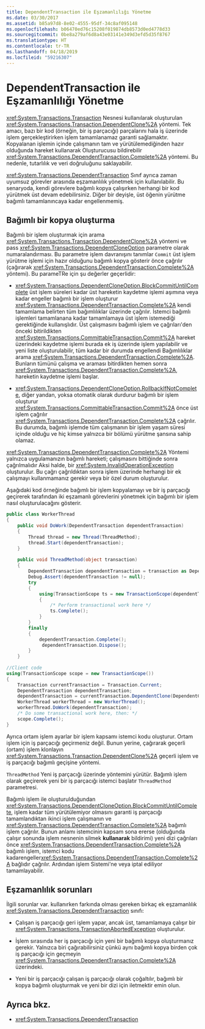 ```yaml
---
title: DependentTransaction ile Eşzamanlılığı Yönetme
ms.date: 03/30/2017
ms.assetid: b85a97d8-8e02-4555-95df-34c8af095148
ms.openlocfilehash: b06470ed76c15208f019874db8573d0ed4778d33
ms.sourcegitcommit: 0be8a279af6d8a43e03141e349d3efd5d35f8767
ms.translationtype: HT
ms.contentlocale: tr-TR
ms.lasthandoff: 04/18/2019
ms.locfileid: "59216307"
---
```

# <a name="managing-concurrency-with-dependenttransaction"></a>DependentTransaction ile Eşzamanlılığı Yönetme
<xref:System.Transactions.Transaction> Nesnesi kullanılarak oluşturulan <xref:System.Transactions.Transaction.DependentClone%2A> yöntemi. Tek amacı, bazı bir kod (örneğin, bir iş parçacığı) parçalarını hala iş üzerinde işlem gerçekleştirirken işlem tamamlanamaz garanti sağlamaktır. Kopyalanan işlemin içinde çalışmanın tam ve yürütülemediğinden hazır olduğunda hareket kullanarak Oluşturucusu bildirebilir <xref:System.Transactions.DependentTransaction.Complete%2A> yöntemi. Bu nedenle, tutarlılık ve veri doğruluğunu saklayabilir.  
  
 <xref:System.Transactions.DependentTransaction> Sınıf ayrıca zaman uyumsuz görevler arasında eşzamanlılık yönetmek için kullanılabilir. Bu senaryoda, kendi görevlere bağımlı kopya çalışırken herhangi bir kod yürütmek üst devam edebilirsiniz. Diğer bir deyişle, üst öğenin yürütme bağımlı tamamlanıncaya kadar engellenmemiş.  
  
## <a name="creating-a-dependent-clone"></a>Bağımlı bir kopya oluşturma  
 Bağımlı bir işlem oluşturmak için arama <xref:System.Transactions.Transaction.DependentClone%2A> yöntemi ve pass <xref:System.Transactions.DependentCloneOption> parametre olarak numaralandırması. Bu parametre işlem davranışını tanımlar `Commit` üst işlem yürütme işlemi için hazır olduğunu bağımlı kopya gösterir önce çağrılır (çağırarak <xref:System.Transactions.DependentTransaction.Complete%2A> yöntemi). Bu parameTRe için şu değerler geçerlidir:  
  
-   <xref:System.Transactions.DependentCloneOption.BlockCommitUntilComplete> üst işlem süreleri kadar üst hareketin kaydetme işlemi aşımına veya kadar engeller bağımlı bir işlem oluşturur <xref:System.Transactions.DependentTransaction.Complete%2A> kendi tamamlama belirten tüm bağımlılıklar üzerinde çağrılır. İstemci bağımlı işlemleri tamamlanana kadar tamamlamaya üst işlem istemediği gerektiğinde kullanışlıdır. Üst çalışmasını bağımlı işlem ve çağrıları'den önceki bitirildikten <xref:System.Transactions.CommittableTransaction.Commit%2A> hareket üzerindeki kaydetme işlemi burada ek iş üzerinde işlem yapılabilir ve yeni liste oluşturulabilir, tüm kadar bir durumda engellendi Bağımlılıklar arama <xref:System.Transactions.DependentTransaction.Complete%2A>. Bunların tümünü çalışma ve araması bitirdikten hemen sonra <xref:System.Transactions.DependentTransaction.Complete%2A>, hareketin kaydetme işlemi başlar.  
  
-   <xref:System.Transactions.DependentCloneOption.RollbackIfNotComplete>, diğer yandan, yoksa otomatik olarak durdurur bağımlı bir işlem oluşturur <xref:System.Transactions.CommittableTransaction.Commit%2A> önce üst işlem çağrılır <xref:System.Transactions.DependentTransaction.Complete%2A> çağrılır. Bu durumda, bağımlı işlemde tüm çalışmanın bir işlem yaşam süresi içinde olduğu ve hiç kimse yalnızca bir bölümü yürütme şansına sahip olamaz.  
  
 <xref:System.Transactions.DependentTransaction.Complete%2A> Yöntemi yalnızca uygulamanızın bağımlı hareketi; çalışmasını bittiğinde sonra çağrılmalıdır Aksi halde, bir <xref:System.InvalidOperationException> oluşturulur. Bu çağrı çağrıldıktan sonra işlem üzerinde herhangi bir ek çalışmayı kullanmamanız gerekir veya bir özel durum oluşturulur.  
  
 Aşağıdaki kod örneğinde bağımlı bir işlem kopyalamayı ve bir iş parçacığı geçirerek tarafından iki eşzamanlı görevlerini yönetmek için bağımlı bir işlem nasıl oluşturulacağını gösterir.  
  
```csharp  
public class WorkerThread  
{  
    public void DoWork(DependentTransaction dependentTransaction)  
    {  
        Thread thread = new Thread(ThreadMethod);  
        thread.Start(dependentTransaction);   
    }  
  
    public void ThreadMethod(object transaction)   
    {   
        DependentTransaction dependentTransaction = transaction as DependentTransaction;  
        Debug.Assert(dependentTransaction != null);   
        try  
        {  
            using(TransactionScope ts = new TransactionScope(dependentTransaction))  
            {  
                /* Perform transactional work here */   
                ts.Complete();  
            }  
        }  
        finally  
        {  
            dependentTransaction.Complete();   
             dependentTransaction.Dispose();   
        }  
    }  
  
//Client code   
using(TransactionScope scope = new TransactionScope())  
{  
    Transaction currentTransaction = Transaction.Current;  
    DependentTransaction dependentTransaction;      
    dependentTransaction = currentTransaction.DependentClone(DependentCloneOption.BlockCommitUntilComplete);  
    WorkerThread workerThread = new WorkerThread();  
    workerThread.DoWork(dependentTransaction);  
    /* Do some transactional work here, then: */  
    scope.Complete();  
}  
```  
  
 Ayrıca ortam işlem ayarlar bir işlem kapsamı istemci kodu oluşturur. Ortam işlem için iş parçacığı geçirmeniz değil. Bunun yerine, çağırarak geçerli (ortam) işlem klonlayın <xref:System.Transactions.Transaction.DependentClone%2A> geçerli işlem ve iş parçacığı bağımlı geçişine yöntemi.  
  
 `ThreadMethod` Yeni iş parçacığı üzerinde yöntemini yürütür. Bağımlı işlem olarak geçirerek yeni bir iş parçacığı istemci başlatır `ThreadMethod` parametresi.  
  
 Bağımlı işlem ile oluşturulduğundan <xref:System.Transactions.DependentCloneOption.BlockCommitUntilComplete>, işlem kadar tüm yürütülemiyor olmasını garanti iş parçacığı tamamlandıktan ikinci işlem çalışmanın ve <xref:System.Transactions.DependentTransaction.Complete%2A> bağımlı işlem çağrılır. Bunun anlamı istemcinin kapsam sona ererse (olduğunda çalışır sonunda işlem nesnenin silmek **kullanarak** bildirimi) yeni dizi çağrıları önce <xref:System.Transactions.DependentTransaction.Complete%2A> bağımlı işlem, istemci kodu kadarengeller<xref:System.Transactions.DependentTransaction.Complete%2A> bağlıdır çağrılır. Ardından işlem Sistemi'ne veya iptal ediliyor tamamlayabilir.  
  
## <a name="concurrency-issues"></a>Eşzamanlılık sorunları  
 İlgili sorunlar var. kullanırken farkında olması gereken birkaç ek eşzamanlılık <xref:System.Transactions.DependentTransaction> sınıfı:  
  
-   Çalışan iş parçacığı geri işlem yapar, ancak üst, tamamlamaya çalışır bir <xref:System.Transactions.TransactionAbortedException> oluşturulur.  
  
-   İşlem sırasında her iş parçacığı için yeni bir bağımlı kopya oluşturmanız gerekir. Yalnızca biri çağırabilirsiniz çünkü aynı bağımlı kopya birden çok iş parçacığı için geçmeyin <xref:System.Transactions.DependentTransaction.Complete%2A> üzerindeki.  
  
-   Yeni bir iş parçacığı çalışan iş parçacığı olarak çoğaltılır, bağımlı bir kopya bağımlı oluşturmak ve yeni bir dizi için iletmektir emin olun.  
  
## <a name="see-also"></a>Ayrıca bkz.

- <xref:System.Transactions.DependentTransaction>
